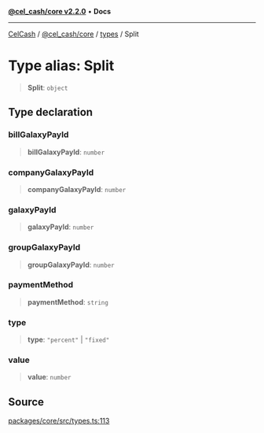 [**@cel_cash/core v2.2.0**](../../README.md) • **Docs**

***

[CelCash](../../../../packages.md) / [@cel\_cash/core](../../README.md) / [types](../README.md) / Split

# Type alias: Split

> **Split**: `object`

## Type declaration

### billGalaxyPayId

> **billGalaxyPayId**: `number`

### companyGalaxyPayId

> **companyGalaxyPayId**: `number`

### galaxyPayId

> **galaxyPayId**: `number`

### groupGalaxyPayId

> **groupGalaxyPayId**: `number`

### paymentMethod

> **paymentMethod**: `string`

### type

> **type**: `"percent"` \| `"fixed"`

### value

> **value**: `number`

## Source

[packages/core/src/types.ts:113](https://github.com/Pyxlab/celcash/blob/9e2eeefc75067a4b86d18d5bb144eb4446f097c2/packages/core/src/types.ts#L113)
